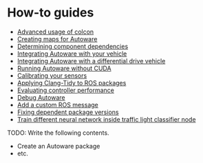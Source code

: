 # How-to guides

- [Advanced usage of colcon](advanced-usage-of-colcon.md)
- [Creating maps for Autoware](creating-maps-for-autoware/index.md)
- [Determining component dependencies](determining-component-dependencies.md)
- [Integrating Autoware with your vehicle](integrating-autoware-with-your-vehicle.md)
- [Integrating Autoware with a differential drive vehicle](integrating-autoware-with-a-diff-drive-vehicle.md)
- [Running Autoware without CUDA](running-autoware-without-cuda.md)
- [Calibrating your sensors](calibrating-your-sensors.md)
- [Applying Clang-Tidy to ROS packages](applying-clang-tidy-to-ros-packages.md)
- [Evaluating controller performance](evaluating-controller-performance.md)
- [Debug Autoware](debug-autoware.md)
- [Add a custom ROS message](add-a-custom-ros-message.md)
- [Fixing dependent package versions](fixing-dependent-package-versions.md)
- [Train different neural network inside traffic light classifier node](traffic-light-classifier-node-training.md)

TODO: Write the following contents.

- Create an Autoware package
- etc.

